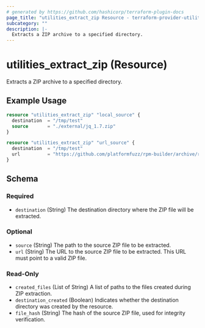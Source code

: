 ```yaml
---
# generated by https://github.com/hashicorp/terraform-plugin-docs
page_title: "utilities_extract_zip Resource - terraform-provider-utilities"
subcategory: ""
description: |-
  Extracts a ZIP archive to a specified directory.
---
```


# utilities_extract_zip (Resource)

Extracts a ZIP archive to a specified directory.

## Example Usage

```terraform
resource "utilities_extract_zip" "local_source" {
  destination  = "/tmp/test"
  source       = "./external/jq_1.7.zip"
}

resource "utilities_extract_zip" "url_source" {
  destination  = "/tmp/test"
  url          = "https://github.com/platformfuzz/rpm-builder/archive/refs/tags/jq_1.7.zip"
}
```

<!-- schema generated by tfplugindocs -->
## Schema

### Required

- `destination` (String) The destination directory where the ZIP file will be extracted.

### Optional

- `source` (String) The path to the source ZIP file to be extracted.
- `url` (String) The URL to the source ZIP file to be extracted. This URL must point to a valid ZIP file.

### Read-Only

- `created_files` (List of String) A list of paths to the files created during ZIP extraction.
- `destination_created` (Boolean) Indicates whether the destination directory was created by the resource.
- `file_hash` (String) The hash of the source ZIP file, used for integrity verification.
